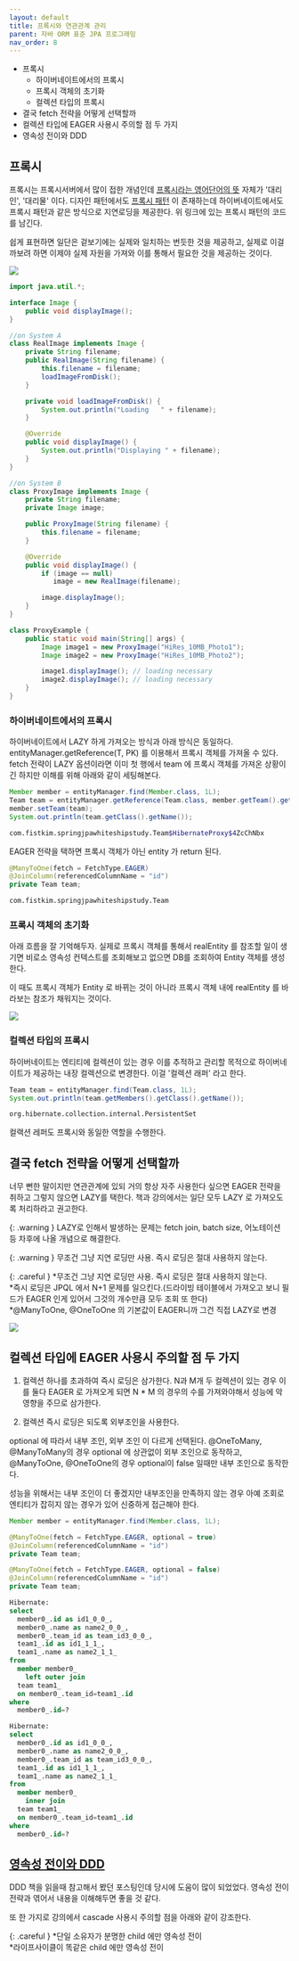 ```yaml
---
layout: default
title: 프록시와 연관관계 관리
parent: 자바 ORM 표준 JPA 프로그래밍
nav_order: 8
---
```


- 프록시
  - 하이버네이트에서의 프록시
  - 프록시 객체의 초기화
  - 컬렉션 타입의 프록시
- 결국 fetch 전략을 어떻게 선택할까
- 컬렉션 타입에 EAGER 사용시 주의할 점 두 가지
- 영속성 전이와 DDD

## 프록시
프록시는 프록시서버에서 많이 접한 개념인데 [프록시라는 영어단어의 뜻](https://en.dict.naver.com/#/entry/enko/2ba09ebcdb6a4c22bd17e98caae1f4c5) 자체가 '대리인', '대리물' 이다.
디자인 패턴에서도 [프록시 패턴](https://ko.wikipedia.org/wiki/%ED%94%84%EB%A1%9D%EC%8B%9C_%ED%8C%A8%ED%84%B4) 이 존재하는데 하이버네이트에서도 프록시 패턴과 같은 방식으로 지연로딩을 제공한다.
위 링크에 있는 프록시 패턴의 코드를 남긴다.

쉽게 표현하면 일단은 겉보기에는 실제와 일치하는 번듯한 것을 제공하고, 실제로 이걸 까보려 하면 이제야 실제 자원을 가져와 이를 통해서 필요한 것을 제공하는 것이다. 

![](/images/concept-proxy-pattern.png)

```java
import java.util.*;

interface Image {
    public void displayImage();
}

//on System A
class RealImage implements Image {
    private String filename;
    public RealImage(String filename) {
        this.filename = filename;
        loadImageFromDisk();
    }

    private void loadImageFromDisk() {
        System.out.println("Loading   " + filename);
    }

    @Override
    public void displayImage() {
        System.out.println("Displaying " + filename);
    }
}

//on System B
class ProxyImage implements Image {
    private String filename;
    private Image image;

    public ProxyImage(String filename) {
        this.filename = filename;
    }

    @Override
    public void displayImage() {
        if (image == null)
           image = new RealImage(filename);

        image.displayImage();
    }
}

class ProxyExample {
    public static void main(String[] args) {
        Image image1 = new ProxyImage("HiRes_10MB_Photo1");
        Image image2 = new ProxyImage("HiRes_10MB_Photo2");

        image1.displayImage(); // loading necessary
        image2.displayImage(); // loading necessary
    }
}
```

### 하이버네이트에서의 프록시
하이버네이트에서 LAZY 하게 가져오는 방식과 아래 방식은 동일하다. entityManager.getReference(T, PK) 를 이용해서 프록시 객체를 가져올 수 있다.
fetch 전략이 LAZY 옵션이라면 이미 첫 행에서 team 에 프록시 객체를 가져온 상황이긴 하지만 이해를 위해 아래와 같이 세팅해본다.

```java
Member member = entityManager.find(Member.class, 1L);
Team team = entityManager.getReference(Team.class, member.getTeam().getId()); // SQL 실행하지 않음
member.setTeam(team);
System.out.println(team.getClass().getName());
```
```bash
com.fistkim.springjpawhiteshipstudy.Team$HibernateProxy$4ZcChNbx
```

EAGER 전략을 택하면 프록시 객체가 아닌 entity 가 return 된다.
```java
@ManyToOne(fetch = FetchType.EAGER)
@JoinColumn(referencedColumnName = "id")
private Team team;
```
```bash
com.fistkim.springjpawhiteshipstudy.Team
```

### 프록시 객체의 초기화

아래 흐름을 잘 기억해두자. 실제로 프록시 객체를 통해서 realEntity 를 참조할 일이 생기면 비로소 영속성 컨텍스트를 조회해보고 없으면 DB를 조회하여
Entity 객체를 생성한다.

이 때도 프록시 객체가 Entity 로 바뀌는 것이 아니라 프록시 객체 내에 realEntity 를 바라보는 참조가 채워지는 것이다.

![](/images/concep-jpa-proxy-initialize.png)

### 컬렉션 타입의 프록시

하이버네이트는 엔티티에 컬렉션이 있는 경우 이를 추적하고 관리할 목적으로 하이버네이트가 제공하는 내장 컬렉션으로 변경한다. 이걸 '컬렉션 래퍼' 라고 한다.
```java
Team team = entityManager.find(Team.class, 1L);
System.out.println(team.getMembers().getClass().getName());
```
```bash
org.hibernate.collection.internal.PersistentSet
```

컬랙션 레퍼도 프록시와 동일한 역할을 수행한다.

## 결국 fetch 전략을 어떻게 선택할까

너무 뻔한 말이지만 연관관계에 있되 거의 항상 자주 사용한다 싶으면 EAGER 전략을 취하고 그렇지 않으면 LAZY를 택한다.
책과 강의에서는 일단 모두 LAZY 로 가져오도록 처리하라고 권고한다.

{: .warning }
LAZY로 인해서 발생하는 문제는 fetch join, batch size, 어노테이션 등 차후에 나올 개념으로 해결한다.

{: .warning }
무조건 그냥 지연 로딩만 사용. 즉시 로딩은 절대 사용하지 않는다.

{: .careful }
*무조건 그냥 지연 로딩만 사용. 즉시 로딩은 절대 사용하지 않는다.<br>
*즉시 로딩은 JPQL 에서 N+1 문제를 일으킨다.(드라이빙 테이블에서 가져오고 보니 필드가 EAGER 인게 있어서 그것의 개수만큼 모두 조회 또 한다)<br>
*@ManyToOne, @OneToOne 의 기본값이 EAGER니까 그건 직접 LAZY로 변경<br>

![](/images/jpa-lazy-eager-careful.png)

## 컬렉션 타입에 EAGER 사용시 주의할 점 두 가지

1. 컬렉션 하나를 초과하여 즉시 로딩은 삼가한다.
N과 M개 두 컬렉션이 있는 경우 이를 둘다 EAGER 로 가져오게 되면 N * M 의 경우의 수를 가져와야해서 성능에 악영향을 주므로 삼가한다.
   
2. 컬렉션 즉시 로딩은 되도록 외부조인을 사용한다. 
   
optional 에 따라서 내부 조인, 외부 조인 이 다르게 선택된다.
@OneToMany, @ManyToMany의 경우 optional 에 상관없이 외부 조인으로 동작하고,
@ManyToOne, @OneToOne의 경우 optional이 false 일때만 내부 조인으로 동작한다.

성능을 위해서는 내부 조인이 더 좋겠지만 내부조인을 만족하지 않는 경우 아예 조회로 엔티티가 잡히지 않는 경우가 있어 신중하게 접근해야 한다.

```java
Member member = entityManager.find(Member.class, 1L);
```
```java
@ManyToOne(fetch = FetchType.EAGER, optional = true)
@JoinColumn(referencedColumnName = "id")
private Team team;

@ManyToOne(fetch = FetchType.EAGER, optional = false)
@JoinColumn(referencedColumnName = "id")
private Team team;
```
```sql
Hibernate:
select
  member0_.id as id1_0_0_,
  member0_.name as name2_0_0_,
  member0_.team_id as team_id3_0_0_,
  team1_.id as id1_1_1_,
  team1_.name as name2_1_1_
from
  member member0_
    left outer join
  team team1_
  on member0_.team_id=team1_.id
where
  member0_.id=?

Hibernate:
select
  member0_.id as id1_0_0_,
  member0_.name as name2_0_0_,
  member0_.team_id as team_id3_0_0_,
  team1_.id as id1_1_1_,
  team1_.name as name2_1_1_
from
  member member0_
    inner join
  team team1_
  on member0_.team_id=team1_.id
where
  member0_.id=?
```

## [영속성 전이와 DDD](https://www.popit.kr/%EC%97%90%EA%B7%B8%EB%A6%AC%EA%B2%8C%EC%9E%87-%ED%95%98%EB%82%98%EC%97%90-%EB%A6%AC%ED%8C%8C%EC%A7%80%ED%86%A0%EB%A6%AC-%ED%95%98%EB%82%98/)
DDD 책을 읽을때 참고해서 봤던 포스팅인데 당시에 도움이 많이 되었었다. 영속성 전이 전략과 엮어서 내용을 이해해두면 좋을 것 같다.  

또 한 가지로 강의에서 cascade 사용시 주의할 점을 아래와 같이 강조한다.

{: .careful }
*단일 소유자가 분명한 child 에만 영속성 전이<br>
*라이프사이클이 똑같은 child 에만 영속성 전이

